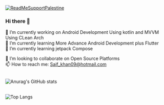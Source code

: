[![ReadMeSupportPalestine](https://github.com/Safouene1/support-palestine-banner/blob/master/banner-support.svg)](https://alkhidmat.org/donate)

### Hi there 👋
🔭 I’m currently working on Android Development Using kotlin and MVVM Using CLean  Arch </br>
🌱 I’m currently learning More Advance Android Development plus Flutter </br>
🌱 I’m currently learning jetpack Compose </br>

👯 I’m looking to collaborate on Open Source Platforms</br>
📫 How to reach me: Saif_khan09@hotmail.com</br>
</br>


![Anurag's GitHub stats](https://github-readme-stats.vercel.app/api?username=SaaifKhan&show_icons=true&theme=radical)
</br>
</br>





<!--
**SaaifKhan/saaifkhan** is a ✨ _special_ ✨ repository because its `README.md` (this file) appears on your GitHub profile.

Here are some ideas to get you started:

- 🔭 I’m currently working on Android Development Using kotlin and MVVM
- 🌱 I’m currently learning More Advance Android Development plus Doing Some Flutter Tutorials
- 👯 I’m looking to collaborate on Open Source Platforms
- 🤔 I’m looking for help with ...
- 💬 Ask me about ...
- 📫 How to reach me: Saif_khan09@hotmail.com
- 😄 Pronouns: ...
- ⚡ Fun fact: ...
-->




![Top Langs](https://github-readme-stats.vercel.app/api/top-langs/?username=SaaifKhan&layout=donut-vertical)

